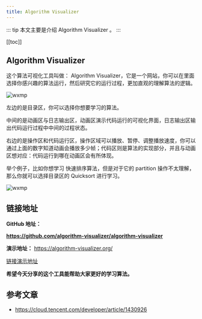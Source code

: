 ```yaml
---
title: Algorithm Visualizer
---
```


::: tip
本文主要是介绍 Algorithm Visualizer 。
:::

[[toc]]

## Algorithm Visualizer

这个算法可视化工具叫做： Algorithm Visualizer，它是一个网站，你可以在里面选择你感兴趣的算法运行，然后研究它的运行过程，更加直观的理解算法的逻辑。

<img class= "zoom-custom-imgs" :src="$withBase('/assets/img/algorithm/basic/visual/visual-1.jpeg')" alt="wxmp">

左边的是目录区，你可以选择你想要学习的算法。

中间的是动画区与日志输出区，动画区演示代码运行的可视化界面，日志输出区输出代码运行过程中中间的过程状态。

右边的是操作区和代码运行区，操作区域可以播放、暂停、调整播放速度，你可以通过上面的数字知道动画会播放多少帧；代码区则是算法的实现部分，并且与动画区想对应：代码运行到哪在动画区会有所体现。

举个例子，比如你想学习 快速排序算法，但是对于它的 partition 操作不太理解，那么你就可以选择目录区的 Quicksort 进行学习。

<img class= "zoom-custom-imgs" :src="$withBase('/assets/img/algorithm/basic/visual/visual-2.gif')" alt="wxmp">

## 链接地址

**GitHub 地址：**

**https://github.com/algorithm-visualizer/algorithm-visualizer** 

**演示地址：**
https://algorithm-visualizer.org/

[链接演示地址](https://algorithm-visualizer.org/)


**希望今天分享的这个工具能帮助大家更好的学习算法。**

## 参考文章
* https://cloud.tencent.com/developer/article/1430926